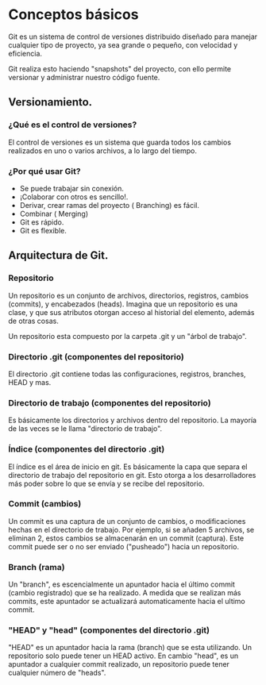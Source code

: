 # Conceptos básicos

Git es un sistema de control de versiones distribuido diseñado para manejar cualquier tipo de proyecto, ya sea grande o pequeño, con velocidad y eficiencia.

Git realiza esto haciendo "snapshots" del proyecto, con ello permite versionar y administrar nuestro código fuente.

## Versionamiento.

### ¿Qué es el control de versiones?

El control de versiones es un sistema que guarda todos los cambios realizados en uno o varios archivos, a lo largo del tiempo.

### ¿Por qué usar Git?

- Se puede trabajar sin conexión.
- ¡Colaborar con otros es sencillo!.
- Derivar, crear ramas del proyecto ( Branching) es fácil.
- Combinar ( Merging)
- Git es rápido.
- Git es flexible.

## Arquitectura de Git.


### Repositorio

Un repositorio es un conjunto de archivos, directorios, registros, cambios (commits), y encabezados (heads). Imagina que un repositorio es una clase, y que sus atributos otorgan acceso al historial del elemento, además de otras cosas.

Un repositorio esta compuesto por la carpeta .git y un "árbol de trabajo".

### Directorio .git (componentes del repositorio)

El directorio .git contiene todas las configuraciones, registros, branches, HEAD y mas.

### Directorio de trabajo (componentes del repositorio)

Es básicamente los directorios y archivos dentro del repositorio. La mayoría de las veces se le llama "directorio de trabajo".

### Índice (componentes del directorio .git)

El índice es el área de inicio en git. Es básicamente la capa que separa el directorio de trabajo del repositorio en git. Esto otorga a los desarrolladores más poder sobre lo que se envía y se recibe del repositorio.

### Commit (cambios)

Un commit es una captura de un conjunto de cambios, o modificaciones hechas en el directorio de trabajo. Por ejemplo, si se añaden 5 archivos, se eliminan 2, estos cambios se almacenarán en un commit (captura). Este commit puede ser o no ser enviado ("pusheado") hacia un repositorio.

### Branch (rama)

Un "branch", es escencialmente un apuntador hacia el último commit (cambio registrado) que se ha realizado. A medida que se realizan más commits, este apuntador se actualizará automaticamente hacia el ultimo commit.

### "HEAD" y "head" (componentes del directorio .git)

"HEAD" es un apuntador hacia la rama (branch) que se esta utilizando. Un repositorio solo puede tener un HEAD activo. En cambio "head", es un apuntador a cualquier commit realizado, un repositorio puede tener cualquier número de "heads".